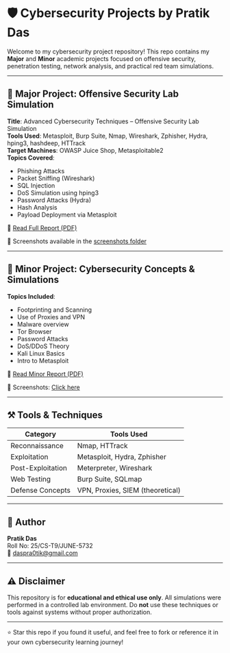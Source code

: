 # 🛡️ Cybersecurity Projects by Pratik Das

Welcome to my cybersecurity project repository! This repo contains my **Major** and **Minor** academic projects focused on offensive security, penetration testing, network analysis, and practical red team simulations.

---

## 📘 Major Project: Offensive Security Lab Simulation

**Title**: Advanced Cybersecurity Techniques – Offensive Security Lab Simulation  
**Tools Used**: Metasploit, Burp Suite, Nmap, Wireshark, Zphisher, Hydra, hping3, hashdeep, HTTrack  
**Target Machines**: OWASP Juice Shop, Metasploitable2  
**Topics Covered**:
- Phishing Attacks
- Packet Sniffing (Wireshark)
- SQL Injection
- DoS Simulation using hping3
- Password Attacks (Hydra)
- Hash Analysis
- Payload Deployment via Metasploit

📄 [Read Full Report (PDF)](./major-offensive-security-lab/Advanced_Cybersecurity_Offensive_Lab_Report.pdf)

📸 Screenshots available in the [screenshots folder](./major-offensive-security-lab/screenshots)

---

## 📙 Minor Project: Cybersecurity Concepts & Simulations

**Topics Included**:
- Footprinting and Scanning
- Use of Proxies and VPN
- Malware overview
- Tor Browser
- Password Attacks
- DoS/DDoS Theory
- Kali Linux Basics
- Intro to Metasploit

📄 [Read Minor Report (PDF)](./minor-cybersecurity-project/Minor_Cybersecurity_Report.pdf)

📸 Screenshots: [Click here](./minor-cybersecurity-project/screenshots)

---

## ⚒️ Tools & Techniques
| Category            | Tools Used                         |
|---------------------|-------------------------------------|
| Reconnaissance      | Nmap, HTTrack                      |
| Exploitation        | Metasploit, Hydra, Zphisher         |
| Post-Exploitation   | Meterpreter, Wireshark              |
| Web Testing         | Burp Suite, SQLmap                  |
| Defense Concepts    | VPN, Proxies, SIEM (theoretical)    |

---

## 👤 Author

**Pratik Das**  
Roll No: 25/CS-T9/JUNE-5732  
📧 daspra0tik@gmail.com

---

## ⚠️ Disclaimer

This repository is for **educational and ethical use only**. All simulations were performed in a controlled lab environment. Do **not** use these techniques or tools against systems without proper authorization.

---

⭐️ Star this repo if you found it useful, and feel free to fork or reference it in your own cybersecurity learning journey!
